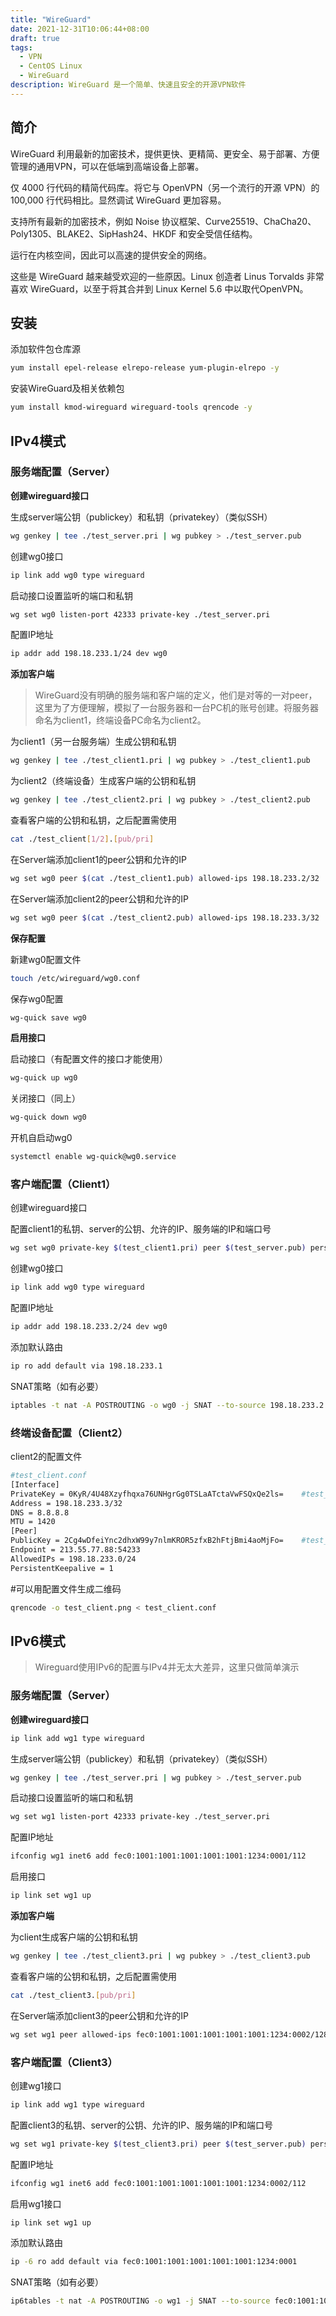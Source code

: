 ```yaml
---
title: "WireGuard"
date: 2021-12-31T10:06:44+08:00
draft: true
tags:
  - VPN
  - CentOS Linux
  - WireGuard
description: WireGuard 是一个简单、快速且安全的开源VPN软件 
---
```


## 简介

WireGuard 利用最新的加密技术，提供更快、更精简、更安全、易于部署、方便管理的通用VPN，可以在低端到高端设备上部署。

仅 4000 行代码的精简代码库。将它与 OpenVPN（另一个流行的开源 VPN）的 100,000 行代码相比。显然调试 WireGuard 更加容易。

支持所有最新的加密技术，例如 Noise 协议框架、Curve25519、ChaCha20、Poly1305、BLAKE2、SipHash24、HKDF 和安全受信任结构。

运行在内核空间，因此可以高速的提供安全的网络。

这些是 WireGuard 越来越受欢迎的一些原因。Linux 创造者 Linus Torvalds 非常喜欢 WireGuard，以至于将其合并到 Linux Kernel 5.6 中以取代OpenVPN。



## 安装

添加软件包仓库源

```bash
yum install epel-release elrepo-release yum-plugin-elrepo -y
```

安装WireGuard及相关依赖包

```bash
yum install kmod-wireguard wireguard-tools qrencode -y
```



## IPv4模式

### 服务端配置（Server）

**创建wireguard接口**

生成server端公钥（publickey）和私钥（privatekey）（类似SSH）

```bash
wg genkey | tee ./test_server.pri | wg pubkey > ./test_server.pub
```

创建wg0接口

```bash
ip link add wg0 type wireguard
```

启动接口设置监听的端口和私钥

```bash
wg set wg0 listen-port 42333 private-key ./test_server.pri
```

配置IP地址

```bash
ip addr add 198.18.233.1/24 dev wg0
```



**添加客户端**

> WireGuard没有明确的服务端和客户端的定义，他们是对等的一对peer，这里为了方便理解，模拟了一台服务器和一台PC机的账号创建。将服务器命名为client1，终端设备PC命名为client2。



为client1（另一台服务端）生成公钥和私钥

```bash
wg genkey | tee ./test_client1.pri | wg pubkey > ./test_client1.pub
```

为client2（终端设备）生成客户端的公钥和私钥

```bash
wg genkey | tee ./test_client2.pri | wg pubkey > ./test_client2.pub
```

查看客户端的公钥和私钥，之后配置需使用

```bash
cat ./test_client[1/2].[pub/pri]
```

在Server端添加client1的peer公钥和允许的IP

```bash
wg set wg0 peer $(cat ./test_client1.pub) allowed-ips 198.18.233.2/32
```

在Server端添加client2的peer公钥和允许的IP

```bash
wg set wg0 peer $(cat ./test_client2.pub) allowed-ips 198.18.233.3/32
```



**保存配置**

新建wg0配置文件

```bash
touch /etc/wireguard/wg0.conf
```

保存wg0配置

```bash
wg-quick save wg0
```



**启用接口**

启动接口（有配置文件的接口才能使用）

```bash
wg-quick up wg0
```

关闭接口（同上）

```bash
wg-quick down wg0
```

开机自启动wg0

```bash
systemctl enable wg-quick@wg0.service
```





### 客户端配置（Client1）

创建wireguard接口

配置client1的私钥、server的公钥、允许的IP、服务端的IP和端口号

```bash
wg set wg0 private-key $(test_client1.pri) peer $(test_server.pub) persistent-keepalive 1 allowed-ips 0.0.0.0/0 endpoint server_ip:server_port
```

创建wg0接口

```bash
ip link add wg0 type wireguard
```

配置IP地址

```bash
ip addr add 198.18.233.2/24 dev wg0
```

添加默认路由

```bash
ip ro add default via 198.18.233.1
```

SNAT策略（如有必要）

```bash
iptables -t nat -A POSTROUTING -o wg0 -j SNAT --to-source 198.18.233.2
```



### 终端设备配置（Client2）

client2的配置文件

```bash
#test_client.conf
[Interface]
PrivateKey = 0KyR/4U48Xzyfhqxa76UNHgrGg0TSLaATctaVwFSQxQe2ls=    #test_client2.pri
Address = 198.18.233.3/32
DNS = 8.8.8.8
MTU = 1420
[Peer]
PublicKey = 2Cg4wDfeiYnc2dhxW99y7nlmKROR5zfxB2hFtjBmi4aoMjFo=    #test_server.pub
Endpoint = 213.55.77.88:54233
AllowedIPs = 198.18.233.0/24
PersistentKeepalive = 1
```

#可以用配置文件生成二维码 

```bash
qrencode -o test_client.png < test_client.conf
```



## IPv6模式



> Wireguard使用IPv6的配置与IPv4并无太大差异，这里只做简单演示



### 服务端配置（Server）

**创建wireguard接口**

```bash
ip link add wg1 type wireguard
```

生成server端公钥（publickey）和私钥（privatekey）（类似SSH）

```bash
wg genkey | tee ./test_server.pri | wg pubkey > ./test_server.pub
```

启动接口设置监听的端口和私钥

```bash
wg set wg1 listen-port 42333 private-key ./test_server.pri
```

配置IP地址

```bash
ifconfig wg1 inet6 add fec0:1001:1001:1001:1001:1001:1234:0001/112
```

启用接口

```bash
ip link set wg1 up
```

**添加客户端**

为client生成客户端的公钥和私钥

```bash
wg genkey | tee ./test_client3.pri | wg pubkey > ./test_client3.pub
```

查看客户端的公钥和私钥，之后配置需使用

```bash
cat ./test_client3.[pub/pri]
```

在Server端添加client3的peer公钥和允许的IP

```bash
wg set wg1 peer allowed-ips fec0:1001:1001:1001:1001:1001:1234:0002/128
```

### 客户端配置（Client3）

创建wg1接口

```bash
ip link add wg1 type wireguard
```

配置client3的私钥、server的公钥、允许的IP、服务端的IP和端口号

```bash
wg set wg1 private-key $(test_client3.pri) peer $(test_server.pub) persistent-keepalive 1 allowed-ips 0:0:0:0:0:0:0:0/0 endpoint server_ip:server_port
```

配置IP地址

```bash
ifconfig wg1 inet6 add fec0:1001:1001:1001:1001:1001:1234:0002/112
```

启用wg1接口

```bash
ip link set wg1 up
```

添加默认路由

```bash
ip -6 ro add default via fec0:1001:1001:1001:1001:1001:1234:0001
```

SNAT策略（如有必要）

```bash
ip6tables -t nat -A POSTROUTING -o wg1 -j SNAT --to-source fec0:1001:1001:1001:1001:1001:1234:0002
```

